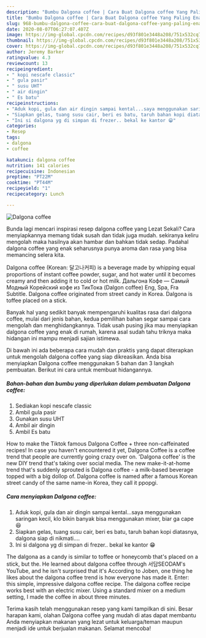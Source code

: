 ```yaml
---
description: "Bumbu Dalgona coffee | Cara Buat Dalgona coffee Yang Paling Enak"
title: "Bumbu Dalgona coffee | Cara Buat Dalgona coffee Yang Paling Enak"
slug: 968-bumbu-dalgona-coffee-cara-buat-dalgona-coffee-yang-paling-enak
date: 2020-08-07T06:27:07.407Z
image: https://img-global.cpcdn.com/recipes/d93f801e3448a208/751x532cq70/dalgona-coffee-foto-resep-utama.jpg
thumbnail: https://img-global.cpcdn.com/recipes/d93f801e3448a208/751x532cq70/dalgona-coffee-foto-resep-utama.jpg
cover: https://img-global.cpcdn.com/recipes/d93f801e3448a208/751x532cq70/dalgona-coffee-foto-resep-utama.jpg
author: Jeremy Barker
ratingvalue: 4.3
reviewcount: 13
recipeingredient:
- " kopi nescafe classic"
- " gula pasir"
- " susu UHT"
- " air dingin"
- " Es batu"
recipeinstructions:
- "Aduk kopi, gula dan air dingin sampai kental...saya menggunakan saringan kecil, klo bikin banyak bisa menggunakan mixer, biar ga cape 😆"
- "Siapkan gelas, tuang susu cair, beri es batu, taruh bahan kopi diatasnya, dalgona siap di nikmati...."
- "Ini si dalgona yg di simpan di frezer.. bekal ke kantor 😁"
categories:
- Resep
tags:
- dalgona
- coffee

katakunci: dalgona coffee 
nutrition: 141 calories
recipecuisine: Indonesian
preptime: "PT22M"
cooktime: "PT44M"
recipeyield: "1"
recipecategory: Lunch

---
```



![Dalgona coffee](https://img-global.cpcdn.com/recipes/d93f801e3448a208/751x532cq70/dalgona-coffee-foto-resep-utama.jpg)

Bunda lagi mencari inspirasi resep dalgona coffee yang Lezat Sekali? Cara menyiapkannya memang tidak susah dan tidak juga mudah. sekiranya keliru mengolah maka hasilnya akan hambar dan bahkan tidak sedap. Padahal dalgona coffee yang enak seharusnya punya aroma dan rasa yang bisa memancing selera kita.

Dalgona coffee (Korean: 달고나커피) is a beverage made by whipping equal proportions of instant coffee powder, sugar, and hot water until it becomes creamy and then adding it to cold or hot milk. Дальгона Кофе — Самый Модный Корейский кофе из ТикТока (Dalgon coffee) Eng, Spa, Fra Subtitle. Dalgona coffee originated from street candy in Korea. Dalgona is toffee placed on a stick.

Banyak hal yang sedikit banyak mempengaruhi kualitas rasa dari dalgona coffee, mulai dari jenis bahan, kedua pemilihan bahan segar sampai cara mengolah dan menghidangkannya. Tidak usah pusing jika mau menyiapkan dalgona coffee yang enak di rumah, karena asal sudah tahu triknya maka hidangan ini mampu menjadi sajian istimewa.


Di bawah ini ada beberapa cara mudah dan praktis yang dapat diterapkan untuk mengolah dalgona coffee yang siap dikreasikan. Anda bisa menyiapkan Dalgona coffee menggunakan 5 bahan dan 3 langkah pembuatan. Berikut ini cara untuk membuat hidangannya.

<!--inarticleads1-->

##### Bahan-bahan dan bumbu yang diperlukan dalam pembuatan Dalgona coffee:

1. Sediakan  kopi nescafe classic
1. Ambil  gula pasir
1. Gunakan  susu UHT
1. Ambil  air dingin
1. Ambil  Es batu


How to make the Tiktok famous Dalgona Coffee + three non-caffeinated recipes! In case you haven&#39;t encountered it yet, Dalgona Coffee is a coffee trend that people are currently going crazy over on. &#39;Dalgona coffee&#39; is the new DIY trend that&#39;s taking over social media. The new make-it-at-home trend that&#39;s suddenly sprouted is Dalgona coffee - a milk-based beverage topped with a big dollop of. Dalgona coffee is named after a famous Korean street candy of the same name-in Korea, they call it ppopgi. 

<!--inarticleads2-->

##### Cara menyiapkan Dalgona coffee:

1. Aduk kopi, gula dan air dingin sampai kental...saya menggunakan saringan kecil, klo bikin banyak bisa menggunakan mixer, biar ga cape 😆
1. Siapkan gelas, tuang susu cair, beri es batu, taruh bahan kopi diatasnya, dalgona siap di nikmati....
1. Ini si dalgona yg di simpan di frezer.. bekal ke kantor 😁


The dalgona as a candy is similar to toffee or honeycomb that&#39;s placed on a stick, but the. He learned about dalgona coffee through 서담SEODAM&#39;s YouTube, and he isn&#39;t surprised that it&#39;s According to Joben, one thing he likes about the dalgona coffee trend is how everyone has made it. Enter: this simple, impressive dalgona coffee recipe. The dalgona coffee recipe works best with an electric mixer. Using a standard mixer on a medium setting, I made the coffee in about three minutes. 

Terima kasih telah menggunakan resep yang kami tampilkan di sini. Besar harapan kami, olahan Dalgona coffee yang mudah di atas dapat membantu Anda menyiapkan makanan yang lezat untuk keluarga/teman maupun menjadi ide untuk berjualan makanan. Selamat mencoba!
